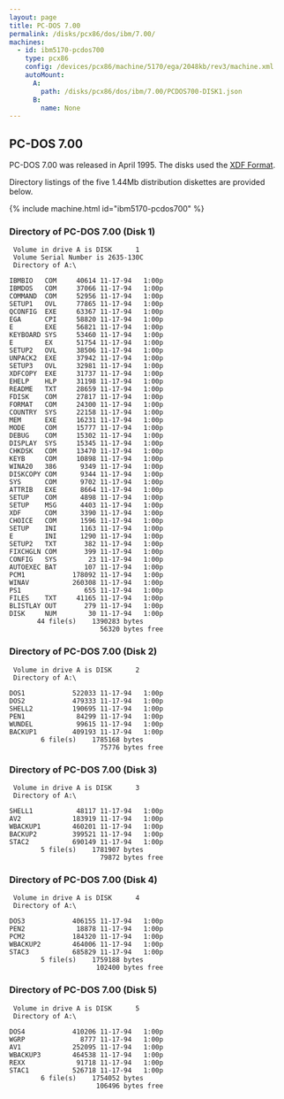 ```yaml
---
layout: page
title: PC-DOS 7.00
permalink: /disks/pcx86/dos/ibm/7.00/
machines:
  - id: ibm5170-pcdos700
    type: pcx86
    config: /devices/pcx86/machine/5170/ega/2048kb/rev3/machine.xml
    autoMount:
      A:
        path: /disks/pcx86/dos/ibm/7.00/PCDOS700-DISK1.json
      B:
        name: None
---
```


PC-DOS 7.00
-----------

PC-DOS 7.00 was released in April 1995.  The disks used the [XDF Format](/blog/2014/10/28/).

Directory listings of the five 1.44Mb distribution diskettes are provided below.

{% include machine.html id="ibm5170-pcdos700" %}

### Directory of PC-DOS 7.00 (Disk 1)

	 Volume in drive A is DISK      1
	 Volume Serial Number is 2635-130C
	 Directory of A:\

	IBMBIO   COM     40614 11-17-94   1:00p
	IBMDOS   COM     37066 11-17-94   1:00p
	COMMAND  COM     52956 11-17-94   1:00p
	SETUP1   OVL     77865 11-17-94   1:00p
	QCONFIG  EXE     63367 11-17-94   1:00p
	EGA      CPI     58820 11-17-94   1:00p
	E        EXE     56821 11-17-94   1:00p
	KEYBOARD SYS     53460 11-17-94   1:00p
	E        EX      51754 11-17-94   1:00p
	SETUP2   OVL     38506 11-17-94   1:00p
	UNPACK2  EXE     37942 11-17-94   1:00p
	SETUP3   OVL     32981 11-17-94   1:00p
	XDFCOPY  EXE     31737 11-17-94   1:00p
	EHELP    HLP     31198 11-17-94   1:00p
	README   TXT     28659 11-17-94   1:00p
	FDISK    COM     27817 11-17-94   1:00p
	FORMAT   COM     24300 11-17-94   1:00p
	COUNTRY  SYS     22158 11-17-94   1:00p
	MEM      EXE     16231 11-17-94   1:00p
	MODE     COM     15777 11-17-94   1:00p
	DEBUG    COM     15302 11-17-94   1:00p
	DISPLAY  SYS     15345 11-17-94   1:00p
	CHKDSK   COM     13470 11-17-94   1:00p
	KEYB     COM     10898 11-17-94   1:00p
	WINA20   386      9349 11-17-94   1:00p
	DISKCOPY COM      9344 11-17-94   1:00p
	SYS      COM      9702 11-17-94   1:00p
	ATTRIB   EXE      8664 11-17-94   1:00p
	SETUP    COM      4898 11-17-94   1:00p
	SETUP    MSG      4403 11-17-94   1:00p
	XDF      COM      3390 11-17-94   1:00p
	CHOICE   COM      1596 11-17-94   1:00p
	SETUP    INI      1163 11-17-94   1:00p
	E        INI      1290 11-17-94   1:00p
	SETUP2   TXT       382 11-17-94   1:00p
	FIXCHGLN COM       399 11-17-94   1:00p
	CONFIG   SYS        23 11-17-94   1:00p
	AUTOEXEC BAT       107 11-17-94   1:00p
	PCM1            178092 11-17-94   1:00p
	WINAV           260308 11-17-94   1:00p
	PS1                655 11-17-94   1:00p
	FILES    TXT     41165 11-17-94   1:00p
	BLISTLAY OUT       279 11-17-94   1:00p
	DISK     NUM        30 11-17-94   1:00p
	       44 file(s)    1390283 bytes
	                       56320 bytes free

### Directory of PC-DOS 7.00 (Disk 2)

	 Volume in drive A is DISK      2
	 Directory of A:\

	DOS1            522033 11-17-94   1:00p
	DOS2            479333 11-17-94   1:00p
	SHELL2          190695 11-17-94   1:00p
	PEN1             84299 11-17-94   1:00p
	WUNDEL           99615 11-17-94   1:00p
	BACKUP1         409193 11-17-94   1:00p
	        6 file(s)    1785168 bytes
	                       75776 bytes free

### Directory of PC-DOS 7.00 (Disk 3)

	 Volume in drive A is DISK      3
	 Directory of A:\

	SHELL1           48117 11-17-94   1:00p
	AV2             183919 11-17-94   1:00p
	WBACKUP1        460201 11-17-94   1:00p
	BACKUP2         399521 11-17-94   1:00p
	STAC2           690149 11-17-94   1:00p
	        5 file(s)    1781907 bytes
	                       79872 bytes free

### Directory of PC-DOS 7.00 (Disk 4)

	 Volume in drive A is DISK      4
	 Directory of A:\

	DOS3            406155 11-17-94   1:00p
	PEN2             18878 11-17-94   1:00p
	PCM2            184320 11-17-94   1:00p
	WBACKUP2        464006 11-17-94   1:00p
	STAC3           685829 11-17-94   1:00p
	        5 file(s)    1759188 bytes
	                      102400 bytes free

### Directory of PC-DOS 7.00 (Disk 5)

	 Volume in drive A is DISK      5
	 Directory of A:\

	DOS4            410206 11-17-94   1:00p
	WGRP              8777 11-17-94   1:00p
	AV1             252095 11-17-94   1:00p
	WBACKUP3        464538 11-17-94   1:00p
	REXX             91718 11-17-94   1:00p
	STAC1           526718 11-17-94   1:00p
	        6 file(s)    1754052 bytes
	                      106496 bytes free
